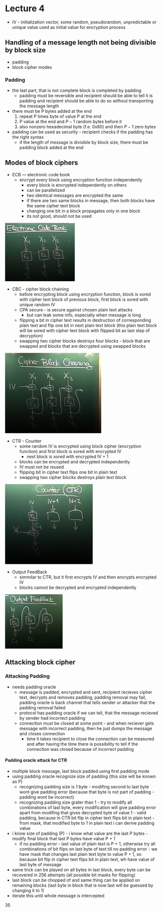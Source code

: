 # Lecture 4
- IV - initialization vector, some random, pseudorandom, unpredictable or unique value used as initial value for encryption process

## Handling of a message length not being divisible by block size
- padding
- block cipher modes

### Padding
- the last part, that is not complete block is completed by padding
  - padding must be reversible and recipient should be able to tell it is padding and recipient should be able to do so
  without transporting the message length
- there must be P bytes added at the end
  1. repeat P times byte of value P at the end
  2. P value at the end and $P - 1$ random bytes before it
  3. also nonzero hexadecimal byte (f.e. 0x80) and then $P - 1$ zero bytes
- padding can be used as security - recipient checks if the padding has the right syntax
  - if the length of message is divisible by block size, there must be padding block added at the end

## Modes of block ciphers
- ECB — electronic code book
  - encrypt every block using encryption function independently
    - every block is encrypted independently on others
    - can be parallelized
    - two identical messages are encrypted the same
    - if there are two same blocks in message, then both blocks have the same cipher text block
    - changing one bit in a block propagates only in one block
    - its not good, should not be used

![ECB](./pictures/ECB.png)

- CBC - cipher block chaining
  - before encrypting block using encryption function, block is xored with cipher text block of previous block, first
  block is xored with unique random IV
  - CPA secure - is secure against chosen plain text attacks
    - but can leak some info, especially when message is long
  - flipping a bit in cipher text results in destruction of corresponding plain text and flip one bit in next plain text 
  block (this plain text block will be xored with cipher text block with flipped bit as last step of decryption)
  - swapping two cipher blocks destroys four blocks - block that are swapped and blocks that are decrypted using swapped blocks
 
![CBC](./pictures/CBC.png)

- CTR - Counter
  - some random IV is encrypted using block cipher (encryption function) and first block is xored with encrypted IV
    - next block is xored with encrypted IV + 1
  - blocks can be encrypted and decrypted independently
  - IV must not be reused
  - flipping bit in cipher text flips one bit in plain text
  - swapping two cipher blocks destroys plain text block

![CTR](./pictures/CTR.png)

- Output FeedBack
  - simmilar to CTR, but it first encrypts IV and then encrypts encrypted IV
  - blocks cannot be decrypted and encrypted independently

![Output FeedBack](./pictures/Output_FeedBack.png)

## Attacking block cipher
### Attacking Padding
- needs padding oracle
  - message is padded, encrypted and sent, recipient recieves cipher text, decrypts and removes padding, padding removal
  may fail, padding oracle is back channel that tells sender or attacker that the padding removal failed
  - protocol has padding oracle if we can tell, that the message recieved by sender had incorrect padding
  - connection must be closed at some point - and when reciever gets message with incorrect padding, then he just dumps the message and closes connection
    - time it takes recipient to close the connection can be measured and after having the time there is possibility to tell
    if the connection was closed because of incorrect padding

#### Padding oracle attack for CTR
- multiple block message, last block padded using first padding mode
- using padding oracle recognize size of padding (this size will be known as P)
  - recognizing padding size is 1 byte - modifing second to last byte wont give padding error (because that byte is not part of padding - padding wont be incorrect)
  - recognizing padding size grater than 1 - try to modify all combinations of last byte, every modification will give padding error apart from
  modifing that gives decrypted byte of value 1 - valid padding, because in CTR bit flip in cipher text flips bit in plain text - from mask, that modified
  byte to 1 in plain text i can derive padding value
- i know size of padding (P) - i know what value are the last P bytes - modify final block that last P bytes have value P + 1
  - if no padding error - last value of plain text is P + 1, otherwise try all combinations of bit flips on last byte of text till no
  padding error - we have mask that changes last plain text byte to value P + 1, so because bit flip in cipher text flips bit in plain text,
  wh have value of last byte of message
- same trick can be played on all bytes in last block, every byte can be recovered in 256 attempts (all possible bit masks for flipping)
- last block can be chopped of and same thing can be applied on remaining blocks (last byte in block that is now last will be guessed by changing it to 1)
- iterate this until whole message is intercepted

35
